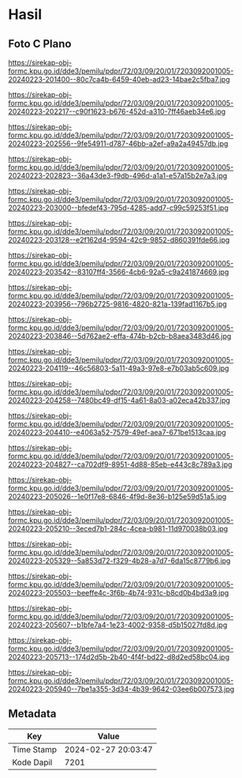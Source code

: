 # Hasil

## Foto C Plano

https://sirekap-obj-formc.kpu.go.id/dde3/pemilu/pdpr/72/03/09/20/01/7203092001005-20240223-201400--80c7ca4b-6459-40eb-ad23-14bae2c5fba7.jpg

https://sirekap-obj-formc.kpu.go.id/dde3/pemilu/pdpr/72/03/09/20/01/7203092001005-20240223-202217--c90f1623-b676-452d-a310-7ff46aeb34e6.jpg

https://sirekap-obj-formc.kpu.go.id/dde3/pemilu/pdpr/72/03/09/20/01/7203092001005-20240223-202556--9fe54911-d787-46bb-a2ef-a9a2a49457db.jpg

https://sirekap-obj-formc.kpu.go.id/dde3/pemilu/pdpr/72/03/09/20/01/7203092001005-20240223-202823--36a43de3-f9db-496d-a1a1-e57a15b2e7a3.jpg

https://sirekap-obj-formc.kpu.go.id/dde3/pemilu/pdpr/72/03/09/20/01/7203092001005-20240223-203000--bfedef43-795d-4285-add7-c99c59253f51.jpg

https://sirekap-obj-formc.kpu.go.id/dde3/pemilu/pdpr/72/03/09/20/01/7203092001005-20240223-203128--e2f162d4-9594-42c9-9852-d860391fde66.jpg

https://sirekap-obj-formc.kpu.go.id/dde3/pemilu/pdpr/72/03/09/20/01/7203092001005-20240223-203542--83107ff4-3566-4cb6-92a5-c9a241874669.jpg

https://sirekap-obj-formc.kpu.go.id/dde3/pemilu/pdpr/72/03/09/20/01/7203092001005-20240223-203956--796b2725-9816-4820-821a-139fad1167b5.jpg

https://sirekap-obj-formc.kpu.go.id/dde3/pemilu/pdpr/72/03/09/20/01/7203092001005-20240223-203846--5d762ae2-effa-474b-b2cb-b8aea3483d46.jpg

https://sirekap-obj-formc.kpu.go.id/dde3/pemilu/pdpr/72/03/09/20/01/7203092001005-20240223-204119--46c56803-5a11-49a3-97e8-e7b03ab5c609.jpg

https://sirekap-obj-formc.kpu.go.id/dde3/pemilu/pdpr/72/03/09/20/01/7203092001005-20240223-204258--7480bc49-df15-4a61-8a03-a02eca42b337.jpg

https://sirekap-obj-formc.kpu.go.id/dde3/pemilu/pdpr/72/03/09/20/01/7203092001005-20240223-204410--e4063a52-7579-49ef-aea7-671be1513caa.jpg

https://sirekap-obj-formc.kpu.go.id/dde3/pemilu/pdpr/72/03/09/20/01/7203092001005-20240223-204827--ca702df9-8951-4d88-85eb-e443c8c789a3.jpg

https://sirekap-obj-formc.kpu.go.id/dde3/pemilu/pdpr/72/03/09/20/01/7203092001005-20240223-205026--1e0f17e8-6846-4f9d-8e36-b125e59d51a5.jpg

https://sirekap-obj-formc.kpu.go.id/dde3/pemilu/pdpr/72/03/09/20/01/7203092001005-20240223-205210--3eced7b1-284c-4cea-b981-11d970038b03.jpg

https://sirekap-obj-formc.kpu.go.id/dde3/pemilu/pdpr/72/03/09/20/01/7203092001005-20240223-205329--5a853d72-f329-4b28-a7d7-6da15c8779b6.jpg

https://sirekap-obj-formc.kpu.go.id/dde3/pemilu/pdpr/72/03/09/20/01/7203092001005-20240223-205503--beeffe4c-3f6b-4b74-931c-b8cd0b4bd3a9.jpg

https://sirekap-obj-formc.kpu.go.id/dde3/pemilu/pdpr/72/03/09/20/01/7203092001005-20240223-205607--b1bfe7a4-1e23-4002-9358-d5b15027fd8d.jpg

https://sirekap-obj-formc.kpu.go.id/dde3/pemilu/pdpr/72/03/09/20/01/7203092001005-20240223-205713--174d2d5b-2b40-4f4f-bd22-d8d2ed58bc04.jpg

https://sirekap-obj-formc.kpu.go.id/dde3/pemilu/pdpr/72/03/09/20/01/7203092001005-20240223-205940--7be1a355-3d34-4b39-9642-03ee6b007573.jpg


## Metadata

| Key        | Value               |
| ---------- | ------------------- |
| Time Stamp | 2024-02-27 20:03:47 |
| Kode Dapil | 7201                |



